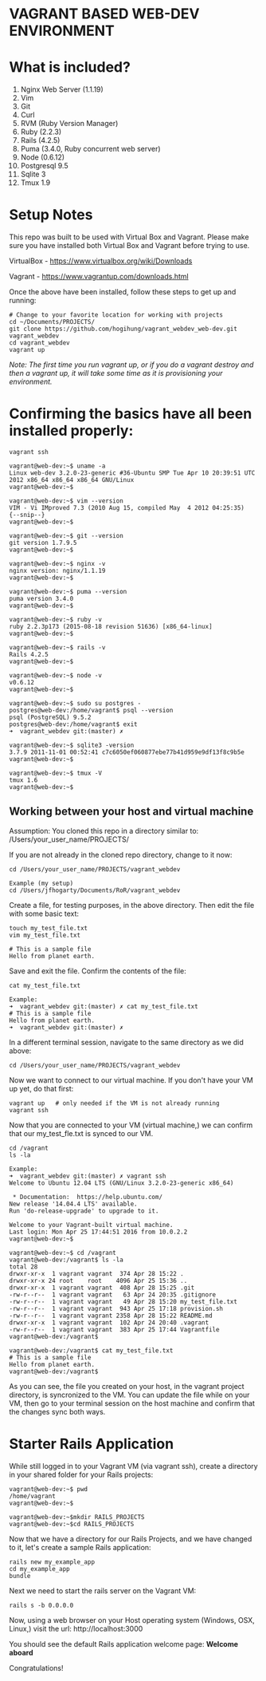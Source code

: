 VAGRANT BASED WEB-DEV ENVIRONMENT
================================

# What is included?
1.  Nginx Web Server (1.1.19)
2.  Vim
3.  Git
4.  Curl
5.  RVM (Ruby Version Manager)
6.  Ruby (2.2.3)
7.  Rails (4.2.5)
8.  Puma (3.4.0, Ruby concurrent web server)
9.  Node (0.6.12)
10. Postgresql 9.5
11. Sqlite 3 
12. Tmux 1.9


# Setup Notes

This repo was built to be used with Virtual Box and Vagrant.  Please make sure
you have installed both Virtual Box and Vagrant before trying to use.

  VirtualBox - https://www.virtualbox.org/wiki/Downloads

  Vagrant    - https://www.vagrantup.com/downloads.html

Once the above have been installed, follow these steps to get up and running:

```
# Change to your favorite location for working with projects
cd ~/Documents/PROJECTS/
git clone https://github.com/hogihung/vagrant_webdev_web-dev.git vagrant_webdev
cd vagrant_webdev
vagrant up
```  

*Note: The first time you run vagrant up, or if you do a vagrant destroy and
then a vagrant up, it will take some time as it is provisioning your environment.*


# Confirming the basics have all been installed properly:

```
vagrant ssh

vagrant@web-dev:~$ uname -a
Linux web-dev 3.2.0-23-generic #36-Ubuntu SMP Tue Apr 10 20:39:51 UTC 2012 x86_64 x86_64 x86_64 GNU/Linux
vagrant@web-dev:~$ 

vagrant@web-dev:~$ vim --version
VIM - Vi IMproved 7.3 (2010 Aug 15, compiled May  4 2012 04:25:35)
{--snip--}
vagrant@web-dev:~$

vagrant@web-dev:~$ git --version
git version 1.7.9.5
vagrant@web-dev:~$

vagrant@web-dev:~$ nginx -v
nginx version: nginx/1.1.19
vagrant@web-dev:~$

vagrant@web-dev:~$ puma --version
puma version 3.4.0
vagrant@web-dev:~$  

vagrant@web-dev:~$ ruby -v
ruby 2.2.3p173 (2015-08-18 revision 51636) [x86_64-linux]
vagrant@web-dev:~$

vagrant@web-dev:~$ rails -v
Rails 4.2.5
vagrant@web-dev:~$

vagrant@web-dev:~$ node -v
v0.6.12
vagrant@web-dev:~$

vagrant@web-dev:~$ sudo su postgres -
postgres@web-dev:/home/vagrant$ psql --version
psql (PostgreSQL) 9.5.2
postgres@web-dev:/home/vagrant$ exit
➜  vagrant_webdev git:(master) ✗

vagrant@web-dev:~$ sqlite3 -version
3.7.9 2011-11-01 00:52:41 c7c6050ef060877ebe77b41d959e9df13f8c9b5e
vagrant@web-dev:~$ 

vagrant@web-dev:~$ tmux -V
tmux 1.6
vagrant@web-dev:~$
```

## Working between your host and virtual machine
Assumption:  You cloned this repo in a directory similar to:  /Users/your_user_name/PROJECTS/

If you are not already in the cloned repo directory, change to it now:

```
cd /Users/your_user_name/PROJECTS/vagrant_webdev

Example (my setup)
cd /Users/jfhogarty/Documents/RoR/vagrant_webdev
```

Create a file, for testing purposes, in the above directory.  Then edit the file with some basic text:

```
touch my_test_file.txt
vim my_test_file.txt

# This is a sample file
Hello from planet earth.
```

Save and exit the file.  Confirm the contents of the file:

```
cat my_test_file.txt

Example:
➜  vagrant_webdev git:(master) ✗ cat my_test_file.txt
# This is a sample file
Hello from planet earth.
➜  vagrant_webdev git:(master) ✗
```

In a different terminal session, navigate to the same directory as we did above:

```
cd /Users/your_user_name/PROJECTS/vagrant_webdev
```

Now we want to connect to our virtual machine.  If you don't have your VM up yet, do that first:

```
vagrant up   # only needed if the VM is not already running
vagrant ssh
```

Now that you are connected to your VM (virtual machine,) we can confirm that our my_test_fle.txt is synced to our VM.

```
cd /vagrant
ls -la

Example:
➜  vagrant_webdev git:(master) ✗ vagrant ssh
Welcome to Ubuntu 12.04 LTS (GNU/Linux 3.2.0-23-generic x86_64)

 * Documentation:  https://help.ubuntu.com/
New release '14.04.4 LTS' available.
Run 'do-release-upgrade' to upgrade to it.

Welcome to your Vagrant-built virtual machine.
Last login: Mon Apr 25 17:44:51 2016 from 10.0.2.2
vagrant@web-dev:~$

vagrant@web-dev:~$ cd /vagrant
vagrant@web-dev:/vagrant$ ls -la
total 28
drwxr-xr-x  1 vagrant vagrant  374 Apr 28 15:22 .
drwxr-xr-x 24 root    root    4096 Apr 25 15:36 ..
drwxr-xr-x  1 vagrant vagrant  408 Apr 28 15:25 .git
-rw-r--r--  1 vagrant vagrant   63 Apr 24 20:35 .gitignore
-rw-r--r--  1 vagrant vagrant   49 Apr 28 15:20 my_test_file.txt
-rw-r--r--  1 vagrant vagrant  943 Apr 25 17:18 provision.sh
-rw-r--r--  1 vagrant vagrant 2358 Apr 28 15:22 README.md
drwxr-xr-x  1 vagrant vagrant  102 Apr 24 20:40 .vagrant
-rw-r--r--  1 vagrant vagrant  383 Apr 25 17:44 Vagrantfile
vagrant@web-dev:/vagrant$

vagrant@web-dev:/vagrant$ cat my_test_file.txt
# This is a sample file
Hello from planet earth.
vagrant@web-dev:/vagrant$
```

As you can see, the file you created on your host, in the vagrant project directory, is syncronized to the VM.
You can update the file while on your VM, then go to your terminal session on the host machine and confirm that
the changes sync both ways.

# Starter Rails Application
While still logged in to your Vagrant VM (via vagrant ssh), create a directory
in your shared folder for your Rails projects:

```
vagrant@web-dev:~$ pwd
/home/vagrant
vagrant@web-dev:~$

vagrant@web-dev:~$mkdir RAILS_PROJECTS
vagrant@web-dev:~$cd RAILS_PROJECTS
```

Now that we have a directory for our Rails Projects, and we have changed to it,
let's create a sample Rails application:

```
rails new my_example_app
cd my_example_app
bundle
```

Next we need to start the rails server on the Vagrant VM:

```
rails s -b 0.0.0.0
```

Now, using a web browser on your Host operating system (Windows, OSX, Linux,)
visit the url:  http://localhost:3000

You should see the default Rails application welcome page:
**Welcome aboard**

Congratulations!
